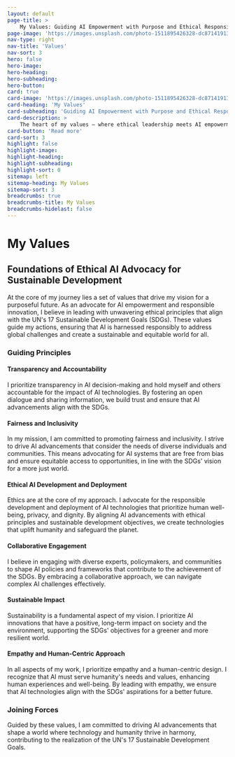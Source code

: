 ```yaml
---
layout: default
page-title: >
    My Values: Guiding AI Empowerment with Purpose and Ethical Responsibility
page-image: 'https://images.unsplash.com/photo-1511895426328-dc8714191300?ixlib=rb-4.0.3&ixid=M3wxMjA3fDB8MHxwaG90by1wYWdlfHx8fGVufDB8fHx8fA%3D%3D&auto=format&fit=crop&w=2070&q=80'
nav-type: right
nav-title: 'Values'
nav-sort: 3
hero: false
hero-image: 
hero-heading: 
hero-subheading: 
hero-button: 
card: true
card-image: 'https://images.unsplash.com/photo-1511895426328-dc8714191300?ixlib=rb-4.0.3&ixid=M3wxMjA3fDB8MHxwaG90by1wYWdlfHx8fGVufDB8fHx8fA%3D%3D&auto=format&fit=crop&w=2070&q=80'
card-heading: 'My Values'
card-subheading: 'Guiding AI Empowerment with Purpose and Ethical Responsibility'
card-description: >
    The heart of my values – where ethical leadership meets AI empowerment. Sustainability remains at the core of my vision, ensuring AI innovations leave a positive, lasting impact where fairness and inclusivity drive my passion for AI solutions that benefit society and the environment.
card-button: 'Read more'
card-sort: 3
highlight: false
highlight-image: 
highlight-heading: 
highlight-subheading: 
highlight-sort: 0
sitemap: left
sitemap-heading: My Values
sitemap-sort: 3
breadcrumbs: true
breadcrumbs-title: My Values
breadcrumbs-hidelast: false
---
```


# My Values

## Foundations of Ethical AI Advocacy for Sustainable Development

At the core of my journey lies a set of values that drive my vision for a purposeful future. As an advocate for AI empowerment and responsible innovation, I believe in leading with unwavering ethical principles that align with the UN's 17 Sustainable Development Goals (SDGs). These values guide my actions, ensuring that AI is harnessed responsibly to address global challenges and create a sustainable and equitable world for all.

### Guiding Principles

#### Transparency and Accountability

I prioritize transparency in AI decision-making and hold myself and others accountable for the impact of AI technologies. By fostering an open dialogue and sharing information, we build trust and ensure that AI advancements align with the SDGs.

#### Fairness and Inclusivity

In my mission, I am committed to promoting fairness and inclusivity. I strive to drive AI advancements that consider the needs of diverse individuals and communities. This means advocating for AI systems that are free from bias and ensure equitable access to opportunities, in line with the SDGs' vision for a more just world.

#### Ethical AI Development and Deployment

Ethics are at the core of my approach. I advocate for the responsible development and deployment of AI technologies that prioritize human well-being, privacy, and dignity. By aligning AI advancements with ethical principles and sustainable development objectives, we create technologies that uplift humanity and safeguard the planet.

#### Collaborative Engagement

I believe in engaging with diverse experts, policymakers, and communities to shape AI policies and frameworks that contribute to the achievement of the SDGs. By embracing a collaborative approach, we can navigate complex AI challenges effectively.

#### Sustainable Impact

Sustainability is a fundamental aspect of my vision. I prioritize AI innovations that have a positive, long-term impact on society and the environment, supporting the SDGs' objectives for a greener and more resilient world.

#### Empathy and Human-Centric Approach

In all aspects of my work, I prioritize empathy and a human-centric design. I recognize that AI must serve humanity's needs and values, enhancing human experiences and well-being. By leading with empathy, we ensure that AI technologies align with the SDGs' aspirations for a better future.

### Joining Forces

Guided by these values, I am committed to driving AI advancements that shape a world where technology and humanity thrive in harmony, contributing to the realization of the UN's 17 Sustainable Development Goals.
